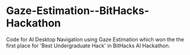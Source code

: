 # Gaze-Estimation--BitHacks-Hackathon
Code for AI Desktop Navigation using Gaze Estimation which won the the first place for 'Best Undergraduate Hack' in BitHacks AI Hackathon.
